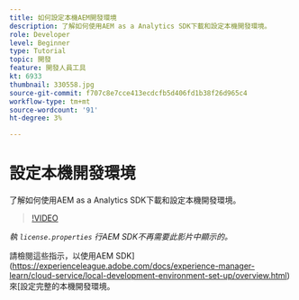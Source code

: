 ```yaml
---
title: 如何設定本機AEM開發環境
description: 了解如何使用AEM as a Analytics SDK下載和設定本機開發環境。
role: Developer
level: Beginner
type: Tutorial
topic: 開發
feature: 開發人員工具
kt: 6933
thumbnail: 330558.jpg
source-git-commit: f707c8e7cce413ecdcfb5d406fd1b38f26d965c4
workflow-type: tm+mt
source-wordcount: '91'
ht-degree: 3%

---
```



# 設定本機開發環境

了解如何使用AEM as a Analytics SDK下載和設定本機開發環境。

>[!VIDEO](https://video.tv.adobe.com/v/330558/?quality=12&learn=on)

_執 `license.properties` 行AEM SDK不再需要此影片中顯示的。_

請檢閱這些指示，以使用AEM SDK](https://experienceleague.adobe.com/docs/experience-manager-learn/cloud-service/local-development-environment-set-up/overview.html)來[設定完整的本機開發環境。
